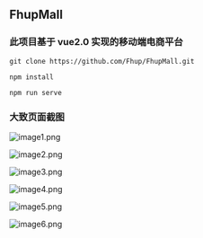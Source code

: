## FhupMall

### 此项目基于 vue2.0 实现的移动端电商平台

```
git clone https://github.com/Fhup/FhupMall.git
```

```
npm install
```

```
npm run serve
```

### 大致页面截图

![image1.png](https://p6-juejin.byteimg.com/tos-cn-i-k3u1fbpfcp/9e32a33c2a96477188ba129f6b14166b~tplv-k3u1fbpfcp-watermark.image?)

![image2.png](https://p9-juejin.byteimg.com/tos-cn-i-k3u1fbpfcp/93302ad196d64bef84556fc2477c033e~tplv-k3u1fbpfcp-watermark.image?)

![image3.png](https://p6-juejin.byteimg.com/tos-cn-i-k3u1fbpfcp/b8da7e6a60644a2d8bed21d0bdce426f~tplv-k3u1fbpfcp-watermark.image?)

![image4.png](https://p6-juejin.byteimg.com/tos-cn-i-k3u1fbpfcp/d592aa70c8b34844a7d5288c602f19be~tplv-k3u1fbpfcp-watermark.image?)

![image5.png](https://p6-juejin.byteimg.com/tos-cn-i-k3u1fbpfcp/6f1dc084614f49fcac5c69e1fb8108a3~tplv-k3u1fbpfcp-watermark.image?)

![image6.png](https://p1-juejin.byteimg.com/tos-cn-i-k3u1fbpfcp/f0d5bb182bdc444fb854465df09b9289~tplv-k3u1fbpfcp-watermark.image?)

